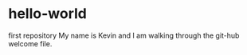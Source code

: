 # hello-world
first repository
My name is Kevin and I am walking through the git-hub welcome file. 
